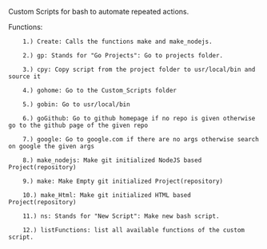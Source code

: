 Custom Scripts for bash to automate repeated actions.

Functions:

        1.) Create: Calls the functions make and make_nodejs.

        2.) gp: Stands for "Go Projects": Go to projects folder.

        3.) cpy: Copy script from the project folder to usr/local/bin and source it

        4.) gohome: Go to the Custom_Scripts folder

        5.) gobin: Go to usr/local/bin

        6.) goGithub: Go to github homepage if no repo is given otherwise go to the github page of the given repo

        7.) google: Go to google.com if there are no args otherwise search on google the given args

        8.) make_nodejs: Make git initialized NodeJS based Project(repository)

        9.) make: Make Empty git initialized Project(repository)

        10.) make_Html: Make git initialized HTML based Project(repository)

        11.) ns: Stands for "New Script": Make new bash script.

        12.) listFunctions: list all available functions of the custom script.